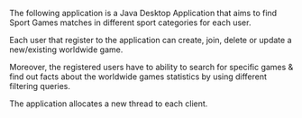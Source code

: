 
The following application is a Java Desktop Application that aims to find Sport Games matches in different sport categories for each user.

Each user that register to the application can create, join, delete or update a new/existing worldwide game.

Moreover, the registered users have to ability to search for specific games & find out facts about the worldwide games statistics by using different filtering queries.

The application allocates a new thread to each client.
